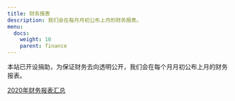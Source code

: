 ```yaml
---
title: 财务报表
description: 我们会在每月月初公布上月的财务报表。
menu:
  docs:
    weight: 10
    parent: finance
---
```

本站已开设捐助，为保证财务去向透明公开，我们会在每个月月初公布上月的财务报表。

[2020年财务报表汇总](https://1drv.ms/x/s!ArEYtLNClI5ciArg40OQEh3iuaXe)

